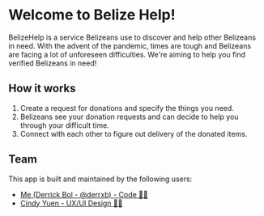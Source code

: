 # Welcome to Belize Help!

BelizeHelp is a service Belizeans use to discover and help other Belizeans in need. With the advent of the pandemic, times are tough and Belizeans are facing a lot of unforeseen difficulties. We're aiming to help you find verified Belizeans in need!

## How it works

1. Create a request for donations and specify the things you need.
2. Belizeans see your donation requests and can decide to help you through your difficult time.
3. Connect with each other to figure out delivery of the donated items.

## Team

This app is built and maintained by the following users:

- [Me (Derrick Bol - @derrxb) - Code 👨‍💻](https://github.com/derrxb)
- [Cindy Yuen - UX/UI Design 💅🏽](https://github.com/cindyuen)
